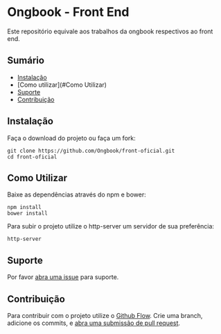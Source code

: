 # Ongbook - Front End

Este repositório equivale aos trabalhos da ongbook respectivos ao front end.

## Sumário

- [Instalação](#Instalação)
- [Como utilizar](#Como Utilizar)
- [Suporte](#Suporte)
- [Contribuição](#Contribuição)

## Instalação

Faça o download do projeto ou faça um fork:

```
git clone https://github.com/Ongbook/front-oficial.git
cd front-oficial
```

## Como Utilizar

Baixe as dependências através do npm e bower:

```
npm install
bower install
```
Para subir o projeto utilize o http-server um servidor de sua preferência:

```
http-server
```


## Suporte

Por favor [abra uma issue](https://github.com/ongbook/front-oficial/issues) para suporte.

## Contribuição

Para contribuir com o projeto utilize o [Github Flow](https://guides.github.com/introduction/flow/). 
Crie uma branch, adicione os commits, e [abra uma submissão de pull request](https://github.com/ongbook/front-oficial/compare/).